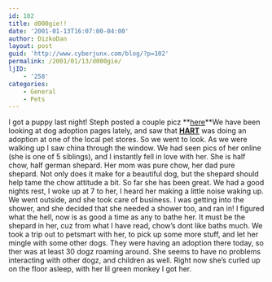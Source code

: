 ```yaml
---
id: 102
title: d000gie!!
date: '2001-01-13T16:07:00-04:00'
author: DizkoDan
layout: post
guid: 'http://www.cyberjunx.com/blog/?p=102'
permalink: /2001/01/13/d000gie/
ljID:
    - '258'
categories:
    - General
    - Pets
---
```


I got a puppy last night! Steph posted a couple picz **[here](http://www.livejournal.com/talkread.bml?itemid=1290499)**We have been looking at dog adoption pages lately, and saw that **[HART](http://www.hart90.com/)** was doing an adoption at one of the local pet stores. So we went to look. As we were walking up I saw china through the window. We had seen pics of her online (she is one of 5 siblings), and I instantly fell in love with her. She is half chow, half german shepard. Her mom was pure chow, her dad pure shepard. Not only does it make for a beautiful dog, but the shepard should help tame the chow attitude a bit. So far she has been great. We had a good nights rest, I woke up at 7 to her, I heard her making a little noise waking up. We went outside, and she took care of business. I was getting into the shower, and she decided that she needed a shower too, and ran in! I figured what the hell, now is as good a time as any to bathe her. It must be the shepard in her, cuz from what I have read, chow’s dont like baths much. We took a trip out to petsmart with her, to pick up some more stuff, and let her mingle with some other dogs. They were having an adoption there today, so ther was at least 30 dogz roaming around. She seems to have no problems interacting with other dogz, and children as well. Right now she’s curled up on the floor asleep, with her lil green monkey I got her.
